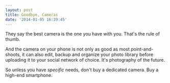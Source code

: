 ```yaml
---
layout: post
title: Goodbye, Cameras
date: '2014-01-05 16:39:45'
---
```


<p>They say the best camera is the one you have with you. That's the rule of thumb.</p>

<p>And the camera on your phone is not only as good as most point-and-shoots, it can also edit, backup and organize your photo library before uploading it to your social network of choice. It's photography of the future. </p>

<p>So unless you have <em>specific</em> needs, don't buy a dedicated camera. Buy a high-end smartphone.</p>